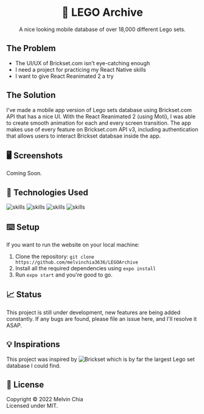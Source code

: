 <h1 align="center">🧩 LEGO Archive</h1>

<p align="center">A nice looking mobile database of over 18,000 different Lego sets.</p>

## The Problem

- The UI/UX of Brickset.com isn't eye-catching enough
- I need a project for practicing my React Native skills
- I want to give React Reanimated 2 a try

## The Solution

I've made a mobile app version of Lego sets database using Brickset.com API that has a nice UI. With the React Reanimated 2 (using Moti), I was able to create smooth animation for each and every screen transition. The app makes use of every feature on Brickset.com API v3, including authentication that allows users to interact Brickset databsae inside the app.

## 🖥 Screenshots

<div>

Coming Soon.
  
</div>

## 🔬 Technologies Used 

  ![skills](https://img.shields.io/badge/-TYPESCRIPT-FF0000?style=for-the-badge&logo=typescript&logoColor=white&color=gray)
  ![skills](https://img.shields.io/badge/-VITE-FF0000?style=for-the-badge&logo=vite&logoColor=white&color=8B5CF6)
  ![skills](https://img.shields.io/badge/-REACT_NATIVE-FF0000?style=for-the-badge&logo=react&logoColor=white&color=38BDF8)
  ![skills](https://img.shields.io/badge/-FIGMA-FF0000?style=for-the-badge&logo=figma&logoColor=white&color=red)

## ⌨️ Setup

If you want to run the website on your local machine:
1. Clone the repository: `git clone https://github.com/melvinchia3636/LEGOArchive`
2. Install all the required dependencies using `expo install`
4. Run `expo start` and you're good to go.

## 📈 Status

This project is still under development, new features are being added constantly. If any bugs are found, please file an issue here, and I'll resolve it ASAP.

## 💡 Inspirations 

This project was inspired by ![Brickset](https://brickset.com) which is by far the largest Lego set database I could find.
 
## 📄 License

Copyright © 2022 Melvin Chia<br/>
Licensed under MIT.
